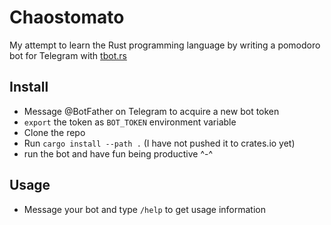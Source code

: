 # Chaostomato

My attempt to learn the Rust programming language by writing
a pomodoro bot for Telegram with [tbot.rs](https:://tbot.rs)

## Install

- Message @BotFather on Telegram to acquire a new bot token
- `export` the token as `BOT_TOKEN` environment variable
- Clone the repo
- Run `cargo install --path .` (I have not pushed it to crates.io yet)
- run the bot and have fun being productive ^-^

## Usage

- Message your bot and type `/help` to get usage information